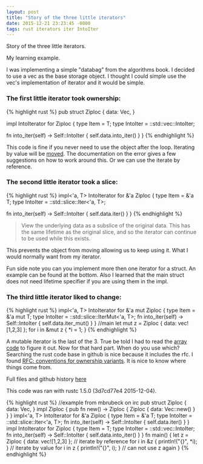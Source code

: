```yaml
---
layout: post
title: "Story of the three little iterators"
date: 2015-12-21 23:23:45 -0800
tags: rust iterators iter IntoIter
---
```

Story of the three little iterators.

My learning example.

I was implementing a simple "databag" from the algorithms book. I
decided to use a vec as the base storage object. I thought I could
simple use the vec's implementation of iterator and it would be simple.

### The first little iterator took ownership:
{% highlight rust %}
pub struct Ziploc<T> {
data: Vec<T>,
}

impl<T> IntoIterator for Ziploc<T> {
type Item = T;
type IntoIter = ::std::vec::IntoIter<T>;

fn into_iter(self) -> Self::IntoIter {
self.data.into_iter()
}
}
{% endhighlight %}

This code is fine if you never need to use the object after the loop. Iterating by value will be [moved]. The documentation on the error gives a few suggestions on how to work around this.  Or we can use the iterate by reference.

### The second little iterator took a slice:
{% highlight rust %}
impl<'a, T> IntoIterator for &'a Ziploc<T> {
type Item = &'a T;
type IntoIter = ::std::slice::Iter<'a, T>;

fn into_iter(self) -> Self::IntoIter {
self.data.iter()
}
}
{% endhighlight %}

>View the underlying data as a subslice of the original data.
>This has the same lifetime as the original slice, and so the iterator can continue to be used while this exists.

This prevents the object from moving allowing us to keep using it. What
I would normally want from my iterator.

Fun side note you can you implement more then one iterator for a struct.
An example can be found at the bottom. Also I learned that the main struct does
not need lifetime specifier if you are using them in the impl.


### The third little iterator liked to change:
{% highlight rust %}
impl<'a, T> IntoIterator for &'a mut Ziploc<T> {
type Item = &'a mut T;
type IntoIter = ::std::slice::IterMut<'a, T>;
fn into_iter(self) -> Self::IntoIter {
self.data.iter_mut()
}
}
//main
let mut z = Ziploc { data: vec![1,2,3] };
for i in &mut z {
*i = 1;
}
{% endhighlight %}

A mutable iterator is the last of the 3. True be told I had to read the
[array code] to figure it out. Now for that hard part. When do you use
which? Searching the rust code base in github is nice because it
includes the rfc. I found [RFC: conventions for ownership variants]. It
is nice to know where things come from.

Full files and github history [here]

[RFC: conventions for ownership variants]: https://github.com/rust-lang/rfcs/pull/199/files
[array code]: https://github.com/rust-lang/rust/blob/e819d8aa3cd2319fa57e7336e167069ef7002d6a/src/libcore/array.rs#L160
[playground]: http://is.gd/tb0yLS
[here]: https://github.com/sbeckeriv/rust-algorithms/tree/master/chapter-1/3/simple_bag/src
[moved]: https://doc.rust-lang.org/error-index.html#E0382

This code was ran with rustc 1.5.0 (3d7cd77e4 2015-12-04).

{% highlight rust %}
//example from mbrubeck on irc
pub struct Ziploc<T> {
data: Vec<T>,
}
impl<T> Ziploc<T> {
pub fn new() -> Ziploc<T> {
Ziploc { data: Vec::new() }
}
}
impl<'a, T> IntoIterator for &'a Ziploc<T> {
type Item = &'a T;
type IntoIter = ::std::slice::Iter<'a, T>;
fn into_iter(self) -> Self::IntoIter {
self.data.iter()
}
}
impl<T> IntoIterator for Ziploc<T> {
type Item = T;
type IntoIter = ::std::vec::IntoIter<T>;
fn into_iter(self) -> Self::IntoIter {
self.data.into_iter()
}
}
fn main() {
let z = Ziploc { data: vec![1,2,3] };
// iterate by reference
for i in &z {
println!("{}", *i);
}
// iterate by value
for i in z {
println!("{}", i);
}
// can not use z again
}
{% endhighlight %}
